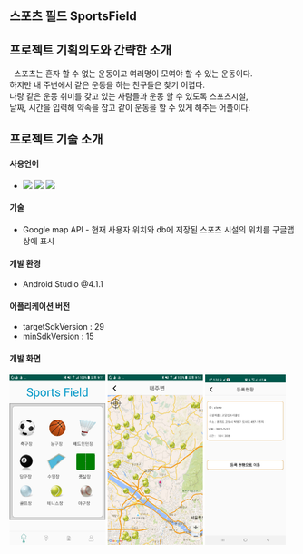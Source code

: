 ## 스포츠 필드 SportsField

## 프로젝트 기획의도와 간략한 소개
&nbsp;&nbsp;스포츠는 혼자 할 수 없는 운동이고 여러명이 모여야 할 수 있는 운동이다.</br>
하지만 내 주변에서 같은 운동을 하는 친구들은 찾기 어렵다.</br>
나랑 같은 운동 취미를 갖고 있는 사람들과 운동 할 수 있도록 스포츠시설,</br>
날짜, 시간을 입력해 약속을 잡고 같이 운동을 할 수 있게 해주는 어플이다. 

## 프로젝트 기술 소개

#### 사용언어
* <img src="https://img.shields.io/badge/Java-007396?style=flat-square&logo=Java&logoColor=white"/></a>
<img src="https://img.shields.io/badge/Mysql-FFCC22?style=flat-square&logo=Mysql&logoColor=White"/></a>
<img src="https://img.shields.io/badge/PHP-9999FF?style=flat-square&logo=PHP&logoColor=White"/></a>

#### 기술
* Google map API - 현재 사용자 위치와 db에 저장된 스포츠 시설의 위치를 구글맵 상에 표시

#### 개발 환경
* Android Studio @4.1.1

#### 어플리케이션 버전
* targetSdkVersion : 29
* minSdkVersion : 15

#### 개발 화면
<img src="documents/img/image1.jpg" witdh="350px" height="300"/>
<img src="documents/img/image2.jpg" witdh="350px" height="300"/>
<img src="documents/img/image4.jpg" witdh="500" height="300"/>
